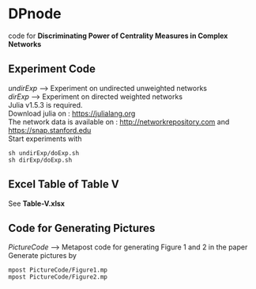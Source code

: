 # DPnode
code for **Discriminating Power of Centrality Measures in Complex Networks**  
## Experiment Code
*undirExp* --> Experiment on undirected unweighted networks  
*dirExp* --> Experiment on directed weighted networks  
Julia v1.5.3 is required.  
Download julia on : https://julialang.org  
The network data is available on : http://networkrepository.com and https://snap.stanford.edu  
Start experiments with
```shell
sh undirExp/doExp.sh
sh dirExp/doExp.sh
```
## Excel Table of Table V
See **Table-V.xlsx**   
## Code for Generating Pictures
*PictureCode* --> Metapost code for generating Figure 1 and 2 in the paper  
Generate pictures by
```shell
mpost PictureCode/Figure1.mp
mpost PictureCode/Figure2.mp
```
